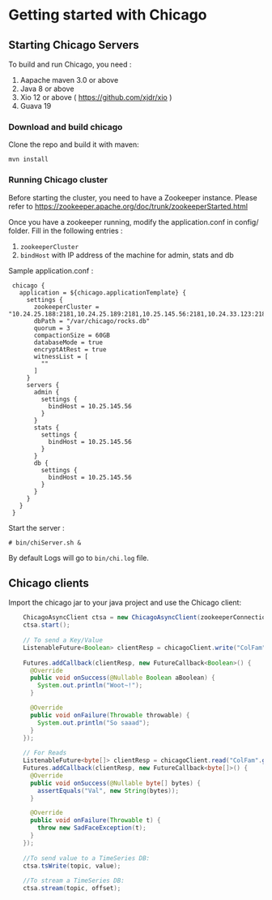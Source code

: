 Getting started with Chicago
============================


## Starting Chicago Servers ##

To build and run Chicago, you need :
 1. Aapache maven 3.0 or above
 2. Java 8 or above
 3. Xio 12 or above ( https://github.com/xjdr/xio )
 4. Guava 19


### Download and build chicago ###

Clone the repo and build it with maven:
     
    mvn install
  

  
### Running Chicago cluster ###

Before starting the cluster, you need to have a Zookeeper instance.
Please refer to https://zookeeper.apache.org/doc/trunk/zookeeperStarted.html

Once you have a zookeeper running, modify the application.conf in config/ folder.
Fill in the following entries :
  1. `zookeeperCluster`
  2. `bindHost` with IP address of the machine for  admin, stats and db
   
Sample application.conf :

     chicago {
       application = ${chicago.applicationTemplate} {
         settings {
           zookeeperCluster = "10.24.25.188:2181,10.24.25.189:2181,10.25.145.56:2181,10.24.33.123:2181"
           dbPath = "/var/chicago/rocks.db"
           quorum = 3
           compactionSize = 60GB
           databaseMode = true
           encryptAtRest = true
           witnessList = [
             ""
           ]
         }
         servers {
           admin {
             settings {
               bindHost = 10.25.145.56
             }
           }
           stats {
             settings {
               bindHost = 10.25.145.56
             }
           }
           db {
             settings {
               bindHost = 10.25.145.56
             }
           }
         }
       }
     }
   
Start the server :

``` # bin/chiServer.sh & ```

By default Logs will go to `bin/chi.log` file.


## Chicago clients ##

Import the chicago jar to your java project and use the Chicago client:

```java
    ChicagoAsyncClient ctsa = new ChicagoAsyncClient(zookeeperConnectionString, quoromSize);
    ctsa.start();
    
    // To send a Key/Value 
    ListenableFuture<Boolean> clientResp = chicagoClient.write("ColFam".getBytes(), "Key".getBytes(), "Val".getBytes());
    
    Futures.addCallback(clientResp, new FutureCallback<Boolean>() {
      @Override
      public void onSuccess(@Nullable Boolean aBoolean) {
        System.out.println("Woot~!");
      }

      @Override
      public void onFailure(Throwable throwable) {
        System.out.println("So saaad");
      }
    });
    
    // For Reads
    ListenableFuture<byte[]> clientResp = chicagoClient.read("ColFam".getBytes(), "Key".getBytes());
    Futures.addCallback(clientResp, new FutureCallback<byte[]>() {
      @Override
      public void onSuccess(@Nullable byte[] bytes) {
        assertEquals("Val", new String(bytes));
      }

      @Override
      public void onFailure(Throwable t) {
        throw new SadFaceException(t);
      }
    });
        
    //To send value to a TimeSeries DB:
    ctsa.tsWrite(topic, value);
    
    //To stream a TimeSeries DB:
    ctsa.stream(topic, offset);
    
```
